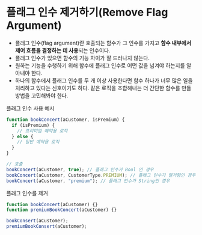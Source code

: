 # 플래그 인수 제거하기(Remove Flag Argument)

- 플래그 인수(flag argument)란 호출되는 함수가 그 인수를 가지고 **함수 내부에서 제어 흐름을 결정하는 데 사용**되는 인수이다.
- 플래그 인수가 있으면 함수의 기능 차이가 잘 드러나지 않는다.
- 원하는 기능을 수행하기 위해 함수에 플래그 인수로 어떤 값을 넘겨야 하는지를 알아내야 한다.
- 하나의 함수에서 플래그 인수를 두 개 이상 사용한다면 함수 하나가 너무 많은 일을 처리하고 있다는 신호이기도 하다. 같은 로직을 조합해내는 더 간단한 함수를 만들 방법을 고민해봐야 한다.

플래그 인수 사용 예시

```javascript
function bookConcert(aCustomer, isPremium) {
  if (isPremium) {
    // 프리미엄 예약용 로직
  } else {
    // 일반 예약용 로직
  }
}

// 호출
bookConcert(aCustomer, true); // 플래그 인수가 Bool 인 경우
bookConcert(aCustomer, CustomerType.PREMIUM); // 플래그 인수가 열거형인 경우
bookConcert(aCustomer, "premium"); // 플래그 인수가 String인 경우
```

플래그 인수를 제거

```javascript
function bookConcert(aCustomer) {}
function premiumBookConcert(aCustomer) {}

bookConsert(aCustomer);
premiumBookConsert(aCustomer);
```
